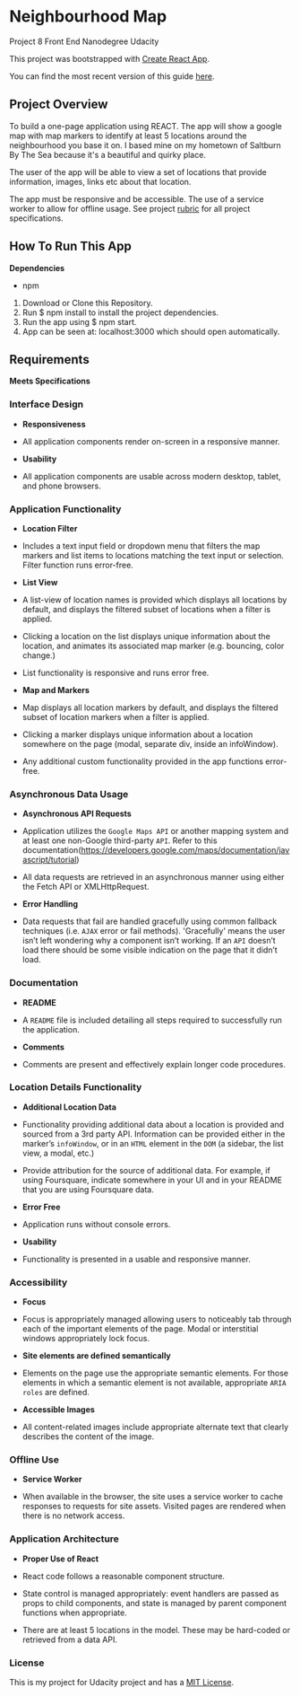 # Neighbourhood Map

Project 8 Front End Nanodegree Udacity

This project was bootstrapped with [Create React App](https://github.com/facebookincubator/create-react-app).

You can find the most recent version of this guide [here](https://github.com/facebookincubator/create-react-app/blob/master/packages/react-scripts/template/README.md).

## Project Overview

To build a one-page application using REACT.  The app will show a google map with map markers to identify at least 5 locations around the neighbourhood you base it on.  I based mine on my hometown of Saltburn By The Sea because it's a beautiful and quirky place.

The user of the app will be able to view a set of locations that provide information, images, links etc about that location.

The app must be responsive and be accessible.  The use of a service worker to allow for offline usage.
See project [rubric](https://github.com/FoxyStoat/neighbourhood-map#requirements) for all project specifications.

## How To Run This App

**Dependencies**

 * npm

1. Download or Clone this Repository.
2. Run $ npm install to install the project dependencies.
3. Run the app using $ npm start.
4. App can be seen at: localhost:3000 which should open automatically.

## Requirements

**Meets Specifications**

### Interface Design

* **Responsiveness**

- All application components render on-screen in a responsive manner.

* **Usability**

- All application components are usable across modern desktop, tablet, and phone browsers.

### Application Functionality

* **Location Filter**

- Includes a text input field or dropdown menu that filters the map markers and list items to locations matching the text input or selection. Filter function runs error-free.

* **List View**

- A list-view of location names is provided which displays all locations by default, and displays the filtered subset of locations when a filter is applied.

- Clicking a location on the list displays unique information about the location, and animates its associated map marker (e.g. bouncing, color change.)

- List functionality is responsive and runs error free.

* **Map and Markers**

- Map displays all location markers by default, and displays the filtered subset of location markers when a filter is applied.

- Clicking a marker displays unique information about a location somewhere on the page (modal, separate div, inside an infoWindow).

- Any additional custom functionality provided in the app functions error-free.

### Asynchronous Data Usage

* **Asynchronous API Requests**

- Application utilizes the `Google Maps API` or another mapping system and at least one non-Google third-party `API`. Refer to this documentation(https://developers.google.com/maps/documentation/javascript/tutorial)

- All data requests are retrieved in an asynchronous manner using either the Fetch API or XMLHttpRequest.

* **Error Handling**

- Data requests that fail are handled gracefully using common fallback techniques (i.e. `AJAX` error or fail methods). 'Gracefully' means the user isn’t left wondering why a component isn’t working. If an `API` doesn’t load there should be some visible indication on the page that it didn’t load.

### Documentation

* **README**

- A `README` file is included detailing all steps required to successfully run the application.

* **Comments**

- Comments are present and effectively explain longer code procedures.

### Location Details Functionality

* **Additional Location Data**

- Functionality providing additional data about a location is provided and sourced from a 3rd party API. Information can be provided either in the marker’s `infoWindow`, or in an `HTML` element in the `DOM` (a sidebar, the list view, a modal, etc.)

- Provide attribution for the source of additional data. For example, if using Foursquare, indicate somewhere in your UI and in your README that you are using Foursquare data.

* **Error Free**

- Application runs without console errors.

* **Usability**

- Functionality is presented in a usable and responsive manner.

### Accessibility

* **Focus**

- Focus is appropriately managed allowing users to noticeably tab through each of the important elements of the page. Modal or interstitial windows appropriately lock focus.

* **Site elements are defined semantically**

- Elements on the page use the appropriate semantic elements. For those elements in which a semantic element is not available, appropriate `ARIA roles` are defined.

* **Accessible Images**

- All content-related images include appropriate alternate text that clearly describes the content of the image.

### Offline Use

* **Service Worker**

- When available in the browser, the site uses a service worker to cache responses to requests for site assets. Visited pages are rendered when there is no network access.

### Application Architecture

* **Proper Use of React**

- React code follows a reasonable component structure.

- State control is managed appropriately: event handlers are passed as props to child components, and state is managed by parent component functions when appropriate.

- There are at least 5 locations in the model. These may be hard-coded or retrieved from a data API.

### License

This is my project for Udacity project and has a [MIT License](https://opensource.org/licenses/MIT).